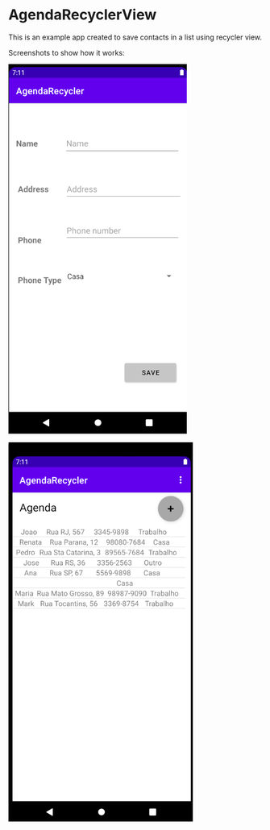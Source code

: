 # AgendaRecyclerView

This is an example app created to save contacts in a list using recycler view.

Screenshots to show how it works:

![Image 2](https://github.com/rezzycavalheiro/AgendaRecyclerView/blob/master/image.png?raw=true)

![Image 4](https://github.com/rezzycavalheiro/AgendaRecyclerView/blob/master/image4.png?raw=true)
